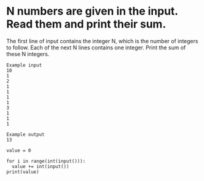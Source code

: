 # N numbers are given in the input. Read them and print their sum.

The first line of input contains the integer N, which is the number of integers to follow. Each of the next N lines contains one integer. Print the sum of these N integers.

```
Example input
10
1
2
1
1
1
1
3
1
1
1

Example output
13
```
```
value = 0

for i in range(int(input())):
  value += int(input())
print(value)
```
